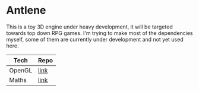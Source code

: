 # Antlene

This is a toy 3D engine under heavy development, it will be targeted towards top down RPG games.
I'm trying to make most of the dependencies myself, some of them are currently under development and not yet used here.

| Tech   | Repo                                                             |
|--------|------------------------------------------------------------------|
| OpenGL | [link](https://github.com/QuentinTessier/AntleneOpenGL)          |
| Maths  | [link](https://github.com/QuentinTessier/AntleneMath)            |